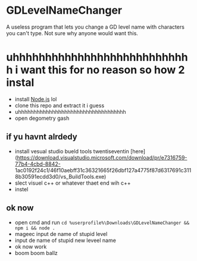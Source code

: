 # GDLevelNameChanger
A useless program that lets you change a GD level name with characters you can't type. Not sure why anyone would want this.

# uhhhhhhhhhhhhhhhhhhhhhhhhhhhh i want this for no reason so how 2 instal
- install [Node.js](https://nodejs.org) lol
- clone this repo and extract it i guess
- uhhhhhhhhhhhhhhhhhhhhhhhhhhhhhhhhhhh
- open degometry gash
## if yu havnt alrdedy
  - install vesual studio bueld tools twentiseventin [here](https://download.visualstudio.microsoft.com/download/pr/e7316759-77b4-4cbd-8842-  1ac0192f24c1/46f10aebff31c36321665f26dbf127a4775f87d6317691c3118b30591ecdd3d0/vs_BuildTools.exe)
  - slect visuel c++ or whatever thaet end wih c++
  - instel
## ok now
- open cmd and run `cd %userprofile%\Downloads\GDLevelNameChanger && npm i && node .`
- mageec input de name of stupid level
- input de name of stupid new leveel name
- ok now work
- boom boom ballz
